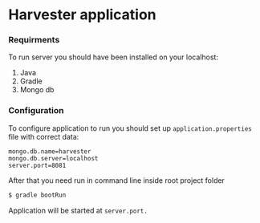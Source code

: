 # Harvester application
### Requirments
To run server you should have been installed on your localhost:

1. Java
2. Gradle
3. Mongo db

### Configuration
To configure application to run you should set up `application.properties` file with correct data:
```
mongo.db.name=harvester
mongo.db.server=localhost
server.port=8081
```
After that you need run in command line inside root project folder
```sh
$ gradle bootRun
```

Application will be started at `server.port.`